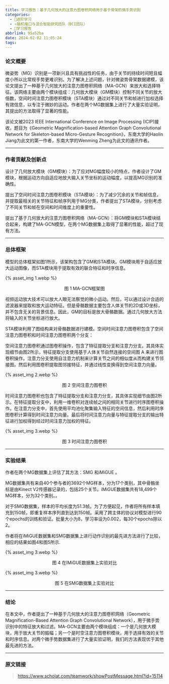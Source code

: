 ```yaml
---
title: 学习报告：基于几何放大的注意力图卷积网络用于基于骨架的微手势识别
categories:
  - 🌙进阶学习
  - ⭐脑机接口与混合智能研究团队（BCI团队）
  - 💫学习报告
abbrlink: 95a52ba
date: 2024-02-02 11:05:24
tags:
---
```


### 论文概要

微姿势（MG）识别是一项新兴且具有挑战性的任务，由于关节的持续时间短且幅度小所以比常规手势更难识别。为了解决上述问题，针对微姿势骨架数据建模，该论文提出了一种基于几何放大的注意力图卷积网络（MA-GCN）来放大和选择特征。该网络主要由两个模块组成：几何放大模块（GM模块）控制不同关节的放大倍数，空间时间注意力图卷积模块（STA模块）通过对不同关节和帧进行加权选择有效信息，以专注于微妙的运动。作者在两个MG数据集上进行了大量实验证明，其提出的方法取得了显著的性能。

该论文被2023 IEEE International Conference on Image Processing (ICIP)接收，题目为《Geometric Magnification-based Attention Graph Convolutional Network for Skeleton-based Micro-Gesture Recognition》，东南大学的Haolin Jiang为此文的第一作者，东南大学的Wenming Zheng为此文的通讯作者。

<!--more-->

***

### 作者贡献及创新点

设计了几何放大模块（GM模块）：为了应对MG幅度较小的特点，作者设计了GM模块，根据运动方向自适应地放大输入关节坐标的运动幅度，以提高MG识别的准确性。

提出了空间时间注意力图卷积模块（STA模块）：为了减少冗余的关节和帧信息，并提取最相关的关节特征和帧序列用于MG分类，作者提出了STA模块，分别考虑了不同关节和帧在空间和时间维度上的重要性。

提出了基于几何放大的注意力图卷积网络（MA-GCN）：将GM模块和STA模块结合起来，构建了MA-GCN模型，在两个MG数据集上取得了显著的性能，超过了现有方法。

***

### 总体框架

模型的总体框架如图1所示，该架构包含了GM和STA模块。GM模块用于自适应放大运动图像，而STA模块用于提取有效的联合特征和时序信息。

{% asset_img 1.webp %}
<div align='center'>图 1 MA-GCN框架图</div>

视频运动放大技术可以放大人眼无法察觉的微小运动。然后，可以通过设计合适的滤波器来提取和放大运动特征。但是骨骼数据主要包含人体关节的2D或3D坐标，并不包含无关的背景信息。因此，GM的目标是放大骨骼数据。通过几何放大方法将输入的关节坐标进行放大。

STA模块利用了图结构来对骨骼数据进行建模。空间时间注意力图卷积包含了空间注意力图卷积和时间注意力图卷积两个分支：

空间注意力图卷积通过图卷积操作，包含了特征提取分支和注意力分支。其具体实现细节由图2所示，特征提取分支使用基于人体关节自然连接的空间图 A 来进行图卷积操作。注意力分支使用自注意力机制来计算关节之间的相似度从而构建关节邻接图。然后利用图卷积提取图邻接特征，并通过线性变换得到空间注意力向量。

{% asset_img 2.webp %}
<div align='center'>图 2 空间注意力图卷积</div>

时间注意力图卷积也包含了特征提取分支和注意力分支，其具体实现细节由图2所示。在特征提取分支中，利用一维卷积对连续帧之间的相同关节进行时序图卷积操作。在注意力分支中，首先使用平均池化聚集输入特征的空间信息，然后利用时序图卷积计算得到时间注意力向量。最后将时间注意力向量与特征提取分支的输出特征进行加权得到经过时间注意力加权的特征。

{% asset_img 3.webp %}
<div align='center'>图 3 时间注意力图卷积</div>

***

### 实验结果

作者在两个MG数据集上评估了其方法：SMG 和iMiGUE 。

MG数据集共有来自40个参与者的3692个MG样本，分为17个类别，其中骨骼坐标是由Kinect V2传感器记录的，包括25个关节。iMiGUE数据集共有18,499个MG样本，分为32个类别。。

对于SMG数据集，样本的平均长度为51.3帧。为了方便起见，作者将所有样本填充到150帧，即重复样本序列直到达到150帧。采用了跨主体的协议对模型进行90个epochs的训练和验证。批量大小为8，学习率设为0.002，每30个epochs除以2。

作者将在iMiGUE数据集和SMG数据集上进行动作识别的最先进方法进行了比较，相应的结果如图4和图5所示.

{% asset_img 3.webp %}
<div align='center'>图 4 在IMiGUE数据集上实验对比</div>

{% asset_img 3.webp %}
<div align='center'>图 5 在SMG数据集上实验对比</div>

***

### 结论

在本文中，作者提出了一种基于几何放大的注意力图卷积网络（Geometric Magnification-Based Attention Graph Convolutional Network），用于微手势识别中的特征放大和过滤。MA-GCN主要由两个模块组成：一个是几何放大模块，用于放大关节的振幅；另一个是时空注意力图卷积模块，用于选择有效的关节和时序信息。对两个微手势数据集进行了大量实验证明，我们的方法表现优于其他最先进的方法。

***

### 原文链接

> <https://www.scholat.com/teamwork/showPostMessage.html?id=15114>
